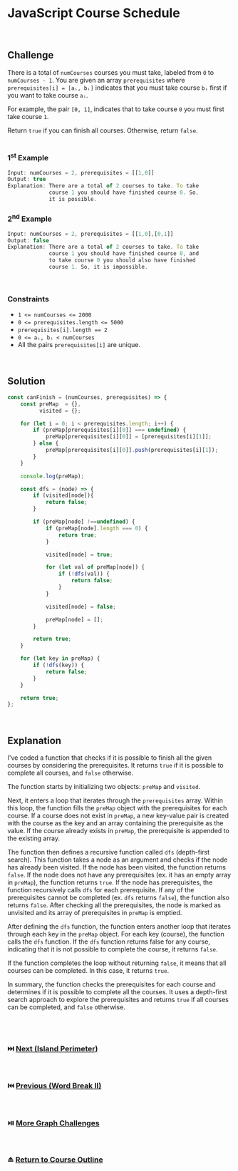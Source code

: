 # JavaScript Course Schedule
<br/>

## Challenge
There is a total of `numCourses` courses you must take, labeled from `0` to `numCourses - 1`. You are given an array `prerequisites` where `prerequisites[i] = [aᵢ, bᵢ]` indicates that you must take course `bᵢ` first if you want to take course `aᵢ`.

For example, the pair `[0, 1]`, indicates that to take course `0` you must first take course `1`.

Return `true` if you can finish all courses. Otherwise, return `false`.
<br/>
<br/>

### 1<sup>st</sup> Example

```JavaScript
Input: numCourses = 2, prerequisites = [[1,0]]
Output: true
Explanation: There are a total of 2 courses to take. To take
             course 1 you should have finished course 0. So,
             it is possible.
```

### 2<sup>nd</sup> Example

```JavaScript
Input: numCourses = 2, prerequisites = [[1,0],[0,1]]
Output: false
Explanation: There are a total of 2 courses to take. To take
             course 1 you should have finished course 0, and
             to take course 0 you should also have finished
             course 1. So, it is impossible.
```

<br/>

### Constraints

- `1 <= numCourses <= 2000`
- `0 <= prerequisites.length <= 5000`
- `prerequisites[i].length == 2`
- `0 <= aᵢ, bᵢ < numCourses`
- All the pairs `prerequisites[i]` are unique.

<br/>

## Solution

```JavaScript
const canFinish = (numCourses, prerequisites) => {
    const preMap  = {},
          visited = {};

    for (let i = 0; i < prerequisites.length; i++) {
        if (preMap[prerequisites[i][0]] === undefined) {
            preMap[prerequisites[i][0]] = [prerequisites[i][1]];
        } else {
            preMap[prerequisites[i][0]].push(prerequisites[i][1]);
        }
    }

    console.log(preMap);

    const dfs = (node) => {
        if (visited[node]){
            return false;
        }

        if (preMap[node] !==undefined) {
            if (preMap[node].length === 0) {
                return true;
            }

            visited[node] = true;

            for (let val of preMap[node]) {
                if (!dfs(val)) {
                    return false;
                }
            }

            visited[node] = false;

            preMap[node] = [];
        }

        return true;
    }

    for (let key in preMap) {
        if (!dfs(key)) {
            return false;
        }
    }

    return true;
};
```

<br/>

## Explanation

I've coded a function that checks if it is possible to finish all the given courses by considering the prerequisites. It returns `true` if it is possible to complete all courses, and `false` otherwise.
<br/>

The function starts by initializing two objects: `preMap` and `visited`.
<br/>

Next, it enters a loop that iterates through the `prerequisites` array. Within this loop, the function fills the `preMap` object with the prerequisites for each course. If a course does not exist in `preMap`, a new key-value pair is created with the course as the key and an array containing the prerequisite as the value. If the course already exists in `preMap`, the prerequisite is appended to the existing array.
<br/>

The function then defines a recursive function called `dfs` (depth-first search). This function takes a node as an argument and checks if the node has already been visited. If the node has been visited, the function returns `false`. If the node does not have any prerequisites (ex. it has an empty array in `preMap`), the function returns `true`. If the node has prerequisites, the function recursively calls `dfs` for each prerequisite. If any of the prerequisites cannot be completed (ex. `dfs` returns `false`), the function also returns `false`. After checking all the prerequisites, the node is marked as unvisited and its array of prerequisites in `preMap` is emptied.
<br/>

After defining the `dfs` function, the function enters another loop that iterates through each key in the `preMap` object. For each key (course), the function calls the `dfs` function. If the `dfs` function returns false for any course, indicating that it is not possible to complete the course, it returns `false`.
<br/>

If the function completes the loop without returning `false`, it means that all courses can be completed. In this case, it returns `true`.
<br/>

In summary, the function checks the prerequisites for each course and determines if it is possible to complete all the courses. It uses a depth-first search approach to explore the prerequisites and returns `true` if all courses can be completed, and `false` otherwise.
<br/>
<br/>
<br/>
<br/>

### :next_track_button: [Next (Island Perimeter)][Next]
<br/>

### :previous_track_button: [Previous (Word Break II)][Previous]
<br/>

### :play_or_pause_button: [More Graph Challenges][More]
<br/>

### :eject_button: [Return to Course Outline][Return]
<br/>

[Next]: https://github.com/Superklok/JavaScriptGraphs/blob/main/JavaScriptIslandPerimeter.md
[Previous]: https://github.com/Superklok/JavaScriptDynamicProgramming/blob/main/JavaScriptWordBreakII.md
[More]: https://github.com/Superklok/JavaScriptGraphs
[Return]: https://github.com/Superklok/LearnJavaScript